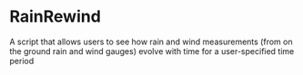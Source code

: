 # RainRewind
A script that allows users to see how rain and wind measurements (from on the ground rain and wind gauges) evolve with time for a user-specified time period
